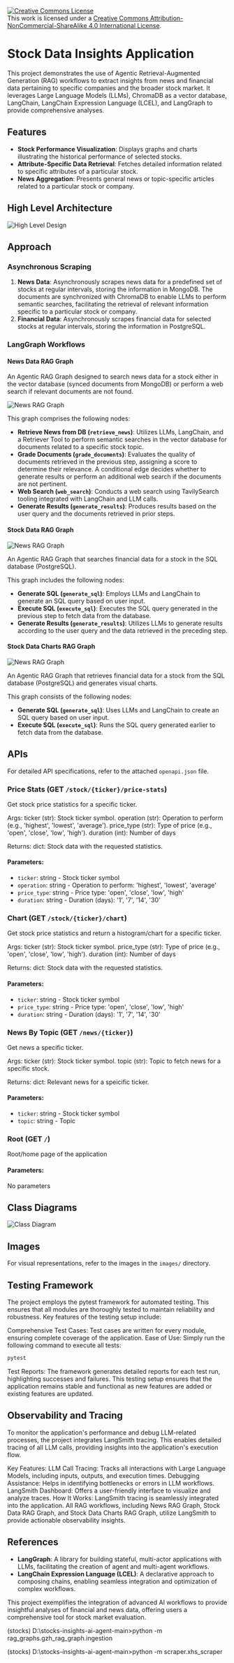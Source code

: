    <a rel="license" href="http://creativecommons.org/licenses/by-nc-sa/4.0/"><img alt="Creative Commons License" style="border-width:0" src="https://i.creativecommons.org/l/by-nc-sa/4.0/88x31.png" /></a><br />This work is licensed under a <a rel="license" href="http://creativecommons.org/licenses/by-nc-sa/4.0/">Creative Commons Attribution-NonCommercial-ShareAlike 4.0 International License</a>.
   

# Stock Data Insights Application

This project demonstrates the use of Agentic Retrieval-Augmented Generation (RAG) workflows to extract insights from news and financial data pertaining to specific companies and the broader stock market. It leverages Large Language Models (LLMs), ChromaDB as a vector database, LangChain, LangChain Expression Language (LCEL), and LangGraph to provide comprehensive analyses.

## Features

- **Stock Performance Visualization**: Displays graphs and charts illustrating the historical performance of selected stocks.
- **Attribute-Specific Data Retrieval**: Fetches detailed information related to specific attributes of a particular stock.
- **News Aggregation**: Presents general news or topic-specific articles related to a particular stock or company.

## High Level Architecture
![High Level Design](documentation/high_level_design.png)

## Approach

### Asynchronous Scraping

1. **News Data**: Asynchronously scrapes news data for a predefined set of stocks at regular intervals, storing the information in MongoDB. The documents are synchronized with ChromaDB to enable LLMs to perform semantic searches, facilitating the retrieval of relevant information specific to a particular stock or company.
2. **Financial Data**: Asynchronously scrapes financial data for selected stocks at regular intervals, storing the information in PostgreSQL.

### LangGraph Workflows

#### News Data RAG Graph
An Agentic RAG Graph designed to search news data for a stock either in the vector database (synced documents from MongoDB) or perform a web search if relevant documents are not found.

![News RAG Graph](images/news-rag-graph.png)

This graph comprises the following nodes:

- **Retrieve News from DB (`retrieve_news`)**: Utilizes LLMs, LangChain, and a Retriever Tool to perform semantic searches in the vector database for documents related to a specific stock topic.
- **Grade Documents (`grade_documents`)**: Evaluates the quality of documents retrieved in the previous step, assigning a score to determine their relevance. A conditional edge decides whether to generate results or perform an additional web search if the documents are not pertinent.
- **Web Search (`web_search`)**: Conducts a web search using TavilySearch tooling integrated with LangChain and LLM calls.
- **Generate Results (`generate_results`)**: Produces results based on the user query and the documents retrieved in prior steps.

#### Stock Data RAG Graph

![News RAG Graph](images/stock-data-rag-graph.png)

An Agentic RAG Graph that searches financial data for a stock in the SQL database (PostgreSQL).

This graph includes the following nodes:

- **Generate SQL (`generate_sql`)**: Employs LLMs and LangChain to generate an SQL query based on user input.
- **Execute SQL (`execute_sql`)**: Executes the SQL query generated in the previous step to fetch data from the database.
- **Generate Results (`generate_results`)**: Utilizes LLMs to generate results according to the user query and the data retrieved in the preceding step.

#### Stock Data Charts RAG Graph

![News RAG Graph](images/stock-charts-rag-graph.png)

An Agentic RAG Graph that retrieves financial data for a stock from the SQL database (PostgreSQL) and generates visual charts.

This graph consists of the following nodes:

- **Generate SQL (`generate_sql`)**: Uses LLMs and LangChain to create an SQL query based on user input.
- **Execute SQL (`execute_sql`)**: Runs the SQL query generated earlier to fetch data from the database.

## APIs
For detailed API specifications, refer to the attached `openapi.json` file.


### Price Stats (GET `/stock/{ticker}/price-stats`)

Get stock price statistics for a specific ticker.

Args:
    ticker (str): Stock ticker symbol.
    operation (str): Operation to perform (e.g., 'highest', 'lowest', 'average').
    price_type (str): Type of price (e.g., 'open', 'close', 'low', 'high').
    duration (int): Number of days

Returns:
    dict: Stock data with the requested statistics.

#### Parameters:
- `ticker`: string - Stock ticker symbol
- `operation`: string - Operation to perform: 'highest', 'lowest', 'average'
- `price_type`: string - Price type: 'open', 'close', 'low', 'high'
- `duration`: string - Duration (days): '1', '7', '14', '30'

### Chart (GET `/stock/{ticker}/chart`)

Get stock price statistics and return a histogram/chart for a specific ticker.

Args:
    ticker (str): Stock ticker symbol.
    price_type (str): Type of price (e.g., 'open', 'close', 'low', 'high').
    duration (int): Number of days

Returns:
    dict: Stock data with the requested statistics.

#### Parameters:
- `ticker`: string - Stock ticker symbol
- `price_type`: string - Price type: 'open', 'close', 'low', 'high'
- `duration`: string - Duration (days): '1', '7', '14', '30'

### News By Topic (GET `/news/{ticker}`)

Get news a specific ticker.

Args:
    ticker (str): Stock ticker symbol.
    topic (str): Topic to fetch news for a specific stock.

Returns:
    dict: Relevant news for a speicific ticker.

#### Parameters:
- `ticker`: string - Stock ticker symbol
- `topic`: string - Topic

### Root (GET `/`)

Root/home page of the application

#### Parameters:
No parameters


## Class Diagrams

![Class Diagram](images/classes_stock_proj.png)
## Images

For visual representations, refer to the images in the `images/` directory.

## Testing Framework
The project employs the pytest framework for automated testing. This ensures that all modules are thoroughly tested to maintain reliability and robustness. Key features of the testing setup include:

Comprehensive Test Cases: Test cases are written for every module, ensuring complete coverage of the application.
Ease of Use: Simply run the following command to execute all tests:
```bash
pytest
```
Test Reports: The framework generates detailed reports for each test run, highlighting successes and failures.
This testing setup ensures that the application remains stable and functional as new features are added or existing features are updated.

## Observability and Tracing
To monitor the application's performance and debug LLM-related processes, the project integrates LangSmith tracing. This enables detailed tracing of all LLM calls, providing insights into the application's execution flow.

Key Features:
LLM Call Tracing: Tracks all interactions with Large Language Models, including inputs, outputs, and execution times.
Debugging Assistance: Helps in identifying bottlenecks or errors in LLM workflows.
LangSmith Dashboard: Offers a user-friendly interface to visualize and analyze traces.
How It Works:
LangSmith tracing is seamlessly integrated into the application. All RAG workflows, including News RAG Graph, Stock Data RAG Graph, and Stock Data Charts RAG Graph, utilize LangSmith to provide actionable observability insights.


## References

- **LangGraph**: A library for building stateful, multi-actor applications with LLMs, facilitating the creation of agent and multi-agent workflows.
- **LangChain Expression Language (LCEL)**: A declarative approach to composing chains, enabling seamless integration and optimization of complex workflows.

This project exemplifies the integration of advanced AI workflows to provide insightful analyses of financial and news data, offering users a comprehensive tool for stock market evaluation.



(stocks) D:\stocks-insights-ai-agent-main>python -m  rag_graphs.gzh_rag_graph.ingestion

(stocks) D:\stocks-insights-ai-agent-main>python -m scraper.xhs_scraper